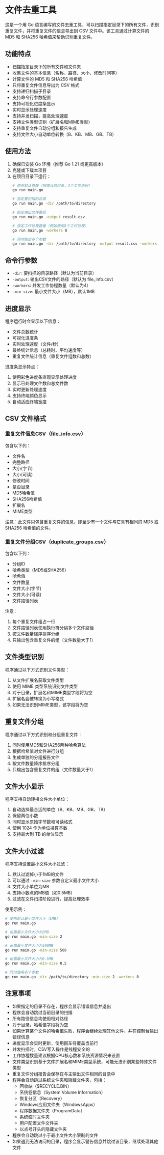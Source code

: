 # 文件去重工具

这是一个用 Go 语言编写的文件去重工具，可以扫描指定目录下的所有文件，识别重复文件，并将重复文件的信息导出到 CSV 文件中。该工具通过计算文件的 MD5 和 SHA256 哈希值来帮助识别重复文件。

## 功能特点

- 扫描指定目录下的所有文件和文件夹
- 收集文件的基本信息（名称、路径、大小、修改时间等）
- 计算文件的 MD5 和 SHA256 哈希值
- 只将重复文件信息导出为 CSV 格式
- 支持递归扫描子目录
- 支持命令行参数配置
- 支持可视化进度条显示
- 实时显示处理速度
- 支持并发扫描，提高处理速度
- 支持文件类型识别（扩展名和MIME类型）
- 支持重复文件自动分组和报告生成
- 支持文件大小自动单位转换（B、KB、MB、GB、TB）

## 使用方法

1. 确保已安装 Go 环境（推荐 Go 1.21 或更高版本）
2. 克隆或下载本项目
3. 在项目目录下运行：
   ```bash
   # 使用默认参数（扫描当前目录，4个工作协程）
   go run main.go

   # 指定要扫描的目录
   go run main.go -dir /path/to/directory

   # 指定输出文件路径
   go run main.go -output result.csv

   # 指定工作协程数量（例如使用8个工作协程）
   go run main.go -workers 8

   # 同时指定多个参数
   go run main.go -dir /path/to/directory -output result.csv -workers 8
   ```

## 命令行参数

- `-dir`: 要扫描的目录路径（默认为当前目录）
- `-output`: 输出CSV文件的路径（默认为 file_info.csv）
- `-workers`: 并发工作协程数量（默认为4）
- `-min-size`: 最小文件大小（MB），默认1MB

## 进度显示

程序运行时会显示以下信息：
- 文件总数统计
- 可视化进度条
- 实时处理速度（文件/秒）
- 最终统计信息（总耗时、平均速度等）
- 重复文件统计信息（重复文件组数和总数）

进度条显示特点：
1. 使用彩色进度条直观显示处理进度
2. 显示已处理文件数和总文件数
3. 实时更新处理速度
4. 支持终端颜色显示
5. 自动适应终端宽度

## CSV 文件格式

### 重复文件信息CSV（file_info.csv）
包含以下列：
- 文件名
- 完整路径
- 大小(字节)
- 大小(可读)
- 修改时间
- 是否目录
- MD5哈希值
- SHA256哈希值
- 扩展名
- MIME类型

注意：此文件只包含重复文件的信息，即至少有一个文件与它具有相同的 MD5 或 SHA256 哈希值的文件。

### 重复文件分组CSV（duplicate_groups.csv）
包含以下列：
- 分组ID
- 哈希类型（MD5或SHA256）
- 哈希值
- 文件数量
- 文件大小(字节)
- 文件大小(可读)
- 文件路径列表

注意：
1. 每个重复文件组占一行
2. 文件路径列表使用换行符分隔多个文件路径
3. 按文件数量降序排序分组
4. 只输出包含重复文件的组（文件数量大于1）

## 文件类型识别

程序通过以下方式识别文件类型：
1. 从文件扩展名获取文件类型
2. 使用 MIME 类型系统识别文件类型
3. 对于目录，扩展名和MIME类型字段将为空
4. 扩展名会被转换为小写格式
5. 如果无法识别MIME类型，该字段将为空

## 重复文件分组

程序通过以下方式识别和分组重复文件：
1. 同时使用MD5和SHA256两种哈希算法
2. 根据哈希值对文件进行分组
3. 生成单独的分组报告文件
4. 按文件数量降序排序分组
5. 只输出包含重复文件的组（文件数量大于1）

## 文件大小显示

程序支持自动转换文件大小单位：
1. 自动选择最合适的单位（B、KB、MB、GB、TB）
2. 保留两位小数
3. 同时显示原始字节数和可读格式
4. 使用 1024 作为单位换算基数
5. 支持最大到 TB 的单位显示

## 文件大小过滤

程序支持设置最小文件大小过滤：
1. 默认过滤掉小于1MB的文件
2. 可以通过 `-min-size` 参数自定义最小文件大小
3. 文件大小单位为MB
4. 支持小数点的MB值（如0.5MB）
5. 过滤在文件扫描阶段进行，提高处理效率

使用示例：
```bash
# 使用默认最小文件大小（1MB）
go run main.go

# 设置最小文件大小为2MB
go run main.go -min-size 2

# 设置最小文件大小为500MB
go run main.go -min-size 500

# 设置最小文件大小为0.5MB
go run main.go -min-size 0.5

# 同时使用多个参数
go run main.go -dir /path/to/directory -min-size 2 -workers 8
```

## 注意事项

- 如果指定的目录不存在，程序会显示错误信息并退出
- 程序会自动跳过当前目录的扫描
- 所有路径信息均使用相对路径
- 对于目录，哈希值字段将为空
- 如果计算某个文件的哈希值失败，程序会继续处理其他文件，并在控制台输出错误信息
- 进度显示会实时更新，使用回车符覆盖当前行
- 并发扫描时，CSV写入操作是线程安全的
- 工作协程数量建议根据CPU核心数和系统资源情况来设置
- 文件类型识别基于文件扩展名和MIME类型系统，可能无法识别某些特殊文件类型
- 重复文件分组报告会保存在与主输出文件相同的目录中
- 程序会自动跳过系统文件夹和隐藏文件夹，包括：
  - 回收站（$RECYCLE.BIN）
  - 系统卷信息（System Volume Information）
  - 恢复分区（Recovery）
  - Windows应用文件夹（WindowsApps）
  - 程序数据文件夹（ProgramData）
  - 系统临时文件夹
  - 用户配置文件文件夹
  - 以点号开头的隐藏文件夹
- 程序会自动跳过小于最小文件大小限制的文件
- 如果遇到无法访问的目录，程序会显示警告信息并跳过该目录，继续处理其他文件 